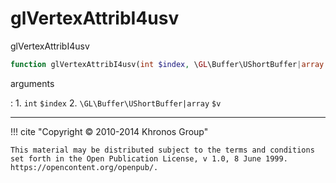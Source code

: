 # glVertexAttribI4usv
glVertexAttribI4usv

```php
function glVertexAttribI4usv(int $index, \GL\Buffer\UShortBuffer|array $v) : void
```



arguments

:    1. `int` `$index` 
    2. `\GL\Buffer\UShortBuffer|array` `$v` 



---
     

!!! cite "Copyright © 2010-2014 Khronos Group"

    This material may be distributed subject to the terms and conditions set forth in the Open Publication License, v 1.0, 8 June 1999. https://opencontent.org/openpub/.